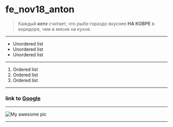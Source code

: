 # fe_nov18_anton

>Каждый ***котэ*** считает, что *рыба* гораздо вкуснее **НА КОВРЕ** в коридоре, чем в миске на кухне.

- - - - -

* Unordered list
* Unordered list
* Unordered list

* * * * *

1. Ordered list
2. Ordered list
3. Ordered list

- - - - - 

### link to [Google](http://google.com)

* * * * *

![My awesome pic](http://lorempixel.com/400/200/)

- - - - -





